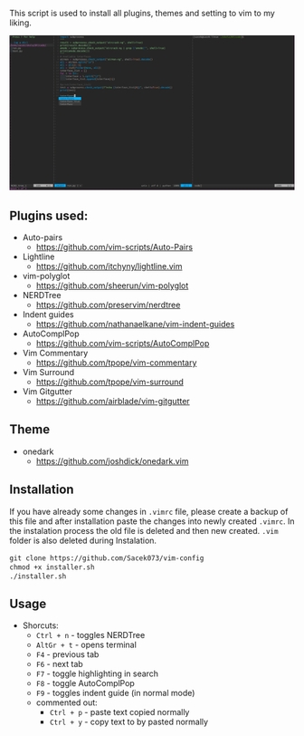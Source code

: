 
This script is used to install all plugins, themes and setting to vim to my liking. 

![look2](https://github.com/Sacek073/vim-config/blob/master/pics/look2.jpg)

## Plugins used:
* Auto-pairs<br>
	* https://github.com/vim-scripts/Auto-Pairs
* Lightline<br>
	* https://github.com/itchyny/lightline.vim
* vim-polyglot<br>
	* https://github.com/sheerun/vim-polyglot 
* NERDTree<br>
	* https://github.com/preservim/nerdtree
* Indent guides
	* https://github.com/nathanaelkane/vim-indent-guides
* AutoComplPop
	* https://github.com/vim-scripts/AutoComplPop
* Vim Commentary
	* https://github.com/tpope/vim-commentary
* Vim Surround
	* https://github.com/tpope/vim-surround
* Vim Gitgutter
	* https://github.com/airblade/vim-gitgutter

## Theme
* onedark<br>
	* https://github.com/joshdick/onedark.vim

## Installation
If you have already some changes in ```.vimrc``` file, please create a backup of this file and after installation paste the changes into newly created ```.vimrc```. In the instalation process the old file is deleted and then new created. ```.vim``` folder is also deleted during Instalation.
```
git clone https://github.com/Sacek073/vim-config
chmod +x installer.sh
./installer.sh
```

## Usage 
* Shorcuts:
	* ```Ctrl + n``` - toggles NERDTree
	* ```AltGr + t``` - opens terminal
	* ```F4``` - previous tab
	* ```F6``` - next tab
	* ```F7``` - toggle highlighting in search
	* ```F8``` - toggle AutoComplPop
	* ```F9``` - toggles indent guide (in normal mode)
	* commented out:
		* ```Ctrl + p``` - paste text copied normally
		* ```Ctrl + y``` - copy text to by pasted normally
